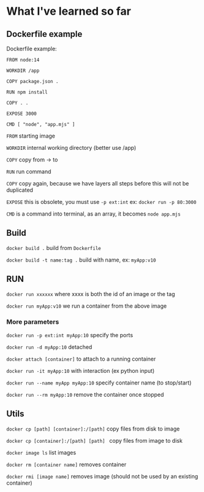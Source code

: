 # What I've learned so far

## Dockerfile example

Dockerfile example: 

```
FROM node:14

WORKDIR /app

COPY package.json .

RUN npm install

COPY . .

EXPOSE 3000

CMD [ "node", "app.mjs" ]
```

`FROM` starting image

`WORKDIR` internal working directory (better use /app)

`COPY` copy from -> to

`RUN` run command

`COPY` copy again, because we have layers all steps before this will not be duplicated

`EXPOSE` this is obsolete, you must use `-p ext:int` ex: `docker run -p 80:3000`

`CMD` is a command into terminal, as an array, it becomes `node app.mjs` 

## Build

`docker build .` build from `Dockerfile`

`docker build -t name:tag .` build with name, ex: `myApp:v10`

## RUN

`docker run xxxxxx` where xxxx is both the id of an image or the tag

`docker run myApp:v10` we run a container from the above image

### More parameters

`docker run -p ext:int myApp:10` specify the ports

`docker run -d myApp:10` detached

`docker attach [container]` to attach to a running container

`docker run -it myApp:10` with interaction (ex python input)

`docker run --name myApp myApp:10` specify container name (to stop/start)

`docker run --rm myApp:10` remove the container once stopped

## Utils

`docker cp [path] [container]:/[path]` copy files from disk to image

`docker cp [container]:/[path] [path] ` copy files from image to disk

`docker image ls` list images

`docker rm [container name]` removes container

`docker rmi [image name]` removes image (should not be used by an existing container)